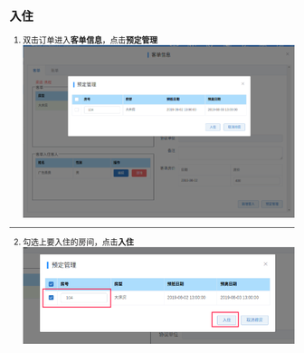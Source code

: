 ## 入住
1. 双击订单进入**客单信息**，点击**预定管理**
![](images/screenshot_1567996991237.png)
*****
2. 勾选上要入住的房间，点击**入住**
![](images/screenshot_1567997044532.png)